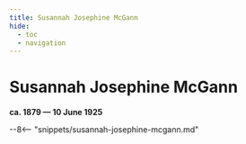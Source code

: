 ```yaml
---
title: Susannah Josephine McGann
hide:
  - toc
  - navigation 
---
```


# Susannah Josephine McGann

**ca. 1879 — 10 June 1925**

--8<-- "snippets/susannah-josephine-mcgann.md"
